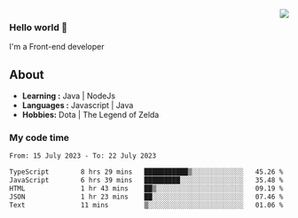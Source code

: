 <img align='right' src="https://github-readme-stats.vercel.app/api?username=jumodada&show_icons=true&theme=vue">

### Hello world 👋

I'm a Front-end developer 
    
## About
-  **Learning :** Java | NodeJs
-  **Languages :** Javascript | Java
-  **Hobbies:** Dota | The Legend of Zelda

### My code time

<!--START_SECTION:waka-->

```txt
From: 15 July 2023 - To: 22 July 2023

TypeScript        8 hrs 29 mins   ███████████▒░░░░░░░░░░░░░   45.26 %
JavaScript        6 hrs 39 mins   █████████░░░░░░░░░░░░░░░░   35.48 %
HTML              1 hr 43 mins    ██▒░░░░░░░░░░░░░░░░░░░░░░   09.19 %
JSON              1 hr 23 mins    ██░░░░░░░░░░░░░░░░░░░░░░░   07.46 %
Text              11 mins         ▒░░░░░░░░░░░░░░░░░░░░░░░░   01.06 %
```

<!--END_SECTION:waka-->
